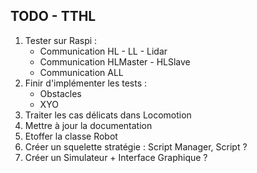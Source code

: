 ## TODO - TTHL

1. Tester sur Raspi :
    * Communication HL - LL - Lidar
    * Communication HLMaster - HLSlave
    * Communication ALL
2. Finir d'implémenter les tests : 
    * Obstacles
    * XYO
3. Traiter les cas délicats dans Locomotion
4. Mettre à jour la documentation
5. Etoffer la classe Robot
6. Créer un squelette stratégie : Script Manager, Script ?
7. Créer un Simulateur + Interface Graphique ?
